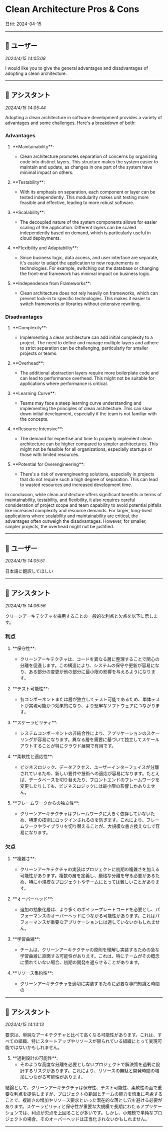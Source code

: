 # Clean Architecture Pros & Cons

日付: 2024-04-15

---

## 👤 ユーザー
*2024/4/15 14:05:08*

I would like you to give the general advantages and disadvantages of adopting a clean architecture.

---

## 🤖 アシスタント
*2024/4/15 14:05:44*

Adopting a clean architecture in software development provides a variety of advantages and some challenges. Here's a breakdown of both:

### Advantages

1. \*\*Maintainability\*\*:
   - Clean architecture promotes separation of concerns by organizing code into distinct layers. This structure makes the system easier to maintain and update, as changes in one part of the system have minimal impact on others.

2. \*\*Testability\*\*:
   - With its emphasis on separation, each component or layer can be tested independently. This modularity makes unit testing more feasible and effective, leading to more robust software.

3. \*\*Scalability\*\*:
   - The decoupled nature of the system components allows for easier scaling of the application. Different layers can be scaled independently based on demand, which is particularly useful in cloud deployments.

4. \*\*Flexibility and Adaptability\*\*:
   - Since business logic, data access, and user interface are separate, it's easier to adapt the application to new requirements or technologies. For example, switching out the database or changing the front-end framework has minimal impact on business logic.

5. \*\*Independence from Frameworks\*\*:
   - Clean architecture does not rely heavily on frameworks, which can prevent lock-in to specific technologies. This makes it easier to switch frameworks or libraries without extensive rewriting.

### Disadvantages

1. \*\*Complexity\*\*:
   - Implementing a clean architecture can add initial complexity to a project. The need to define and manage multiple layers and adhere to strict separation can be challenging, particularly for smaller projects or teams.

2. \*\*Overhead\*\*:
   - The additional abstraction layers require more boilerplate code and can lead to performance overhead. This might not be suitable for applications where performance is critical.

3. \*\*Learning Curve\*\*:
   - Teams may face a steep learning curve understanding and implementing the principles of clean architecture. This can slow down initial development, especially if the team is not familiar with the concepts.

4. \*\*Resource Intensive\*\*:
   - The demand for expertise and time to properly implement clean architecture can be higher compared to simpler architectures. This might not be feasible for all organizations, especially startups or those with limited resources.

5. \*\*Potential for Overengineering\*\*:
   - There's a risk of overengineering solutions, especially in projects that do not require such a high degree of separation. This can lead to wasted resources and increased development time.

In conclusion, while clean architecture offers significant benefits in terms of maintainability, testability, and flexibility, it also requires careful consideration of project scope and team capability to avoid potential pitfalls like increased complexity and resource demands. For larger, long-lived applications where scalability and maintainability are critical, the advantages often outweigh the disadvantages. However, for smaller, simpler projects, the overhead might not be justified.

---

## 👤 ユーザー
*2024/4/15 14:05:51*

日本語に翻訳してほしい

---

## 🤖 アシスタント
*2024/4/15 14:06:56*

クリーンアーキテクチャを採用することの一般的な利点と欠点を以下に示します。

### 利点

1. \*\*保守性\*\*:
   - クリーンアーキテクチャは、コードを異なる層に整理することで関心の分離を促進します。この構造により、システムの保守や更新が容易になり、ある部分の変更が他の部分に最小限の影響を与えるようになります。

2. \*\*テスト可能性\*\*:
   - 各コンポーネントまたは層が独立してテスト可能であるため、単体テストが実現可能かつ効果的になり、より堅牢なソフトウェアにつながります。

3. \*\*スケーラビリティ\*\*:
   - システムコンポーネントの非結合性により、アプリケーションのスケーリングが容易になります。異なる層を需要に基づいて独立してスケールアウトすることが特にクラウド展開で有用です。

4. \*\*柔軟性と適応性\*\*:
   - ビジネスロジック、データアクセス、ユーザーインターフェイスが分離されているため、新しい要件や技術への適応が容易になります。たとえば、データベースを切り替えたり、フロントエンドのフレームワークを変更したりしても、ビジネスロジックには最小限の影響しかありません。

5. \*\*フレームワークからの独立性\*\*:
   - クリーンアーキテクチャはフレームワークに大きく依存していないため、特定の技術にロックインされるのを防ぎます。これにより、フレームワークやライブラリを切り替えることが、大規模な書き換えなしで容易になります。

### 欠点

1. \*\*複雑さ\*\*:
   - クリーンアーキテクチャの実装はプロジェクトに初期の複雑さを加える可能性があります。複数の層を定義し、厳格な分離を守る必要があるため、特に小規模なプロジェクトやチームにとっては難しいことがあります。

2. \*\*オーバーヘッド\*\*:
   - 追加の抽象化層は、より多くのボイラープレートコードを必要とし、パフォーマンスのオーバーヘッドにつながる可能性があります。これはパフォーマンスが重要なアプリケーションには適していないかもしれません。

3. \*\*学習曲線\*\*:
   - チームは、クリーンアーキテクチャの原則を理解し実装するための急な学習曲線に直面する可能性があります。これは、特にチームがその概念に慣れていない場合、初期の開発を遅らせることがあります。

4. \*\*リソース集約性\*\*:
   - クリーンアーキテクチャを適切に実装するために必要な専門知識と時間の

---

## 🤖 アシスタント
*2024/4/15 14:14:13*

要求は、単純なアーキテクチャと比べて高くなる可能性があります。これは、すべての組織、特にスタートアップやリソースが限られている組織にとって実現可能ではないかもしれません。

5. \*\*過剰設計の可能性\*\*:
   - そのような高度な分離を必要としないプロジェクトで解決策を過剰に設計するリスクがあります。これにより、リソースの無駄と開発時間の増加につながる可能性があります。

結論として、クリーンアーキテクチャは保守性、テスト可能性、柔軟性の面で重要な利点を提供しますが、プロジェクトの範囲とチームの能力を慎重に考慮することで、複雑さの増加やリソース要求といった潜在的な落とし穴を避ける必要があります。スケーラビリティと保守性が重要な大規模で長期にわたるアプリケーションでは、利点が欠点を上回ることが多いです。しかし、小規模で単純なプロジェクトの場合、そのオーバーヘッドは正当化されないかもしれません。

---
